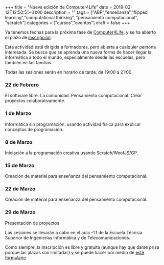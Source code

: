 +++
title = "Nueva edición de Computer4Life"
date = 2018-02-12T12:50:51+01:00
description = ""
tags = ["ABP","enseñanza","flipped learning","computational thinking", "pensamiento computacional", "scratch"]
categories = ["cursos","eventos"]
draft = false
+++

Ya tenemos fechas para la próxima fase de <a href="https://computing4life.github.io/post/que-es/">Computer4Life</a>, y se ha abierto el plazo de <a href="https://goo.gl/forms/A3VDfaQtsGEYf9RR2">inscripción</a>.

Esta actividad está dirigida a formadores, pero abierta a cualquier persona interesada. Se busca que se aprenda una nueva forma de hacer llegar la informática a todo el mundo, especialmente desde las escuelas, pero también en las familias.

Todas las sesiones serán en horario de tarde, de 19:00 a 21:00.

### 22 de Febrero
El software libre. La comunidad. Pensamiento computacional. Crear proyectos colaborativamente.

### 1 de Marzo
Informática sin programación: usando actividad física para explicar conceptos de programación.

### 8 de Marzo
Iniciación a la programación creativa usando Scratch/WoofJS/GP.

### 15 de Marzo
Creación de material para enseñanza del pensamiento computacional.

### 22 de Marzo
Creación de material para enseñanza del pensamiento computacional.

### 29 de Marzo
Presentación de proyectos

Las sesiones se llevarán a cabo en el aula -1.1 de la Escuela Técnica Superior de Ingenierías Informática y de Telecomunicaciones.

Como siempre, la inscripción es libre y gratuíta (aunque hay que darse prisa porque las plazas son limitadas) y se puede hacer por medio de <a href="https://goo.gl/forms/A3VDfaQtsGEYf9RR2">este formulario</a>
